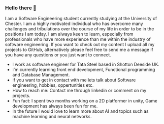 ### Hello there 👋

I am a Software Engineering student currently studying at the University of Chester. I am a highly motivated individual who has overcome many challenges and tribulations over the course of my life in order to be in the positions I am today. I am always keen to learn, especially from professionals who have more experience than me within the industry of software engineering. If you want to check out my content I upload all my projects to GitHub, alternatively please feel free to send me a message if you have any questions or you just want to connect.

- I work as software engineer for Tata Steel based in Shotton Deeside UK.
- I’m currently learning front end development, Functional programming and Database Management.
- If you want to get in contact with me lets talk about Software engineering, hobbies, oppertunities etc.
- How to reach me: Contact me through linkedin or comment on my projects.
- Fun fact: I spent two months working on a 2D platformer in unity, Game development has always been fun for me.
- In the future I would love to learn more about AI and topics such as machine learning and neural networks. 

